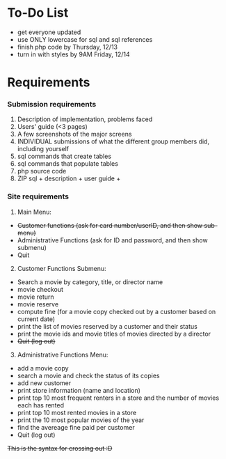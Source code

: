 # To-Do List
+ get everyone updated
+ use ONLY lowercase for sql and sql references
+ finish php code by Thursday, 12/13
+ turn in with styles by 9AM Friday, 12/14

# Requirements
### Submission requirements
1. Description of implementation, problems faced
2. Users' guide (<3 pages)
6. A few screenshots of the major screens
7. INDIVIDUAL submissions of what the different group members did, including yourself
3. sql commands that create tables
4. sql commands that populate tables
5. php source code
8. ZIP sql + description + user guide + 


### Site requirements
1. Main Menu:
- ~~Customer functions (ask for card number/userID, and then show sub-menu)~~
- Administrative Functions (ask for ID and password, and then show submenu)
- Quit
2. Customer Functions Submenu:
- Search a movie by category, title, or director name
- movie checkout
- movie return
- movie reserve
- compute fine (for a movie copy checked out by a customer based on current date)
- print the list of movies reserved by a customer and their status
- print the movie ids and movie titles of movies directed by a director
- ~~Quit (log out)~~
3. Administrative Functions Menu: 
- add a movie copy
- search a movie and check the status of its copies
- add new customer
- print store information (name and location)
- print top 10 most frequent renters in a store and the number of movies each has rented
- print top 10 most rented movies in a store
- print the 10 most popular movies of the year
- find the avereage fine paid per customer
- Quit (log out)

~~This is the syntax for crossing out :D~~
